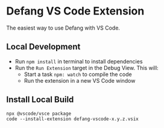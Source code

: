 # Defang VS Code Extension

The easiest way to use Defang with VS Code.

## Local Development

- Run `npm install` in terminal to install dependencies
- Run the `Run Extension` target in the Debug View. This will:
	- Start a task `npm: watch` to compile the code
	- Run the extension in a new VS Code window

## Install Local Build

```
npx @vscode/vsce package
code --install-extension defang-vscode-x.y.z.vsix
```
